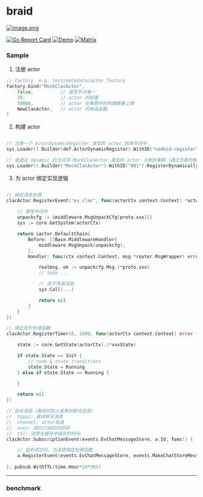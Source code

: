 # braid
> 

[![image.png](https://i.postimg.cc/3xNDLTwR/image.png)](https://postimg.cc/ts0TT8WQ)

[![Go Report Card](https://goreportcard.com/badge/github.com/pojol/braid?style=flat-square)](https://goreportcard.com/report/github.com/pojol/braid)
[![Demo](https://img.shields.io/badge/demo-braid--demo-brightgreen?style=flat-square)](https://github.com/pojol/braid-demo)
[![Matrix](https://img.shields.io/badge/chat-%23braid%3Amatrix.org-blue)](https://matrix.to/#/#braid-world:matrix.org)

### Sample

1. 注册 actor
```go
// factory  e.g. test/mockdata/actor_factory
factory.bind("MockClacActor", 
    false,          // 是否节点唯一
    20,             // actor 的权重
    50000,          // actor 在集群中的构建数量上限
    NewClacActor,   // actor 的构造函数
)
```

2. 构建 actor
```go

// 注册一个 ActorDynamicRegister 类型的 actor 到本节点中
sys.Loader().Builder(def.ActorDynamicRegister).WithID("nodeid-register").RegisterLocally()

// 或通过 dynamic 的方式将 MockClacActor 类型的 actor 注册到集群（通过负载均衡
sys.Loader().Builder("MockClacActor").WithID("001").RegisterDynamically()
```

3. 为 actor 绑定实现逻辑
```go

// 绑定消息处理
clacActor.RegisterEvent("ev_clac", func(actorCtx context.Context) *actor.DefaultChain {
    
    // 使用中间件
    unpackcfg := &middleware.MsgUnpackCfg[proto.xxx]{}
    sys := core.GetSystem(actorCtx)

    return &actor.DefaultChain{
        Before: []Base.MiddlewareHandler{
            middleware.MsgUnpack(unpackcfg),
        },
        Handler: func(ctx context.Context, msg *router.MsgWrapper) error {

            realmsg, ok := unpackcfg.Msg.(*proto.xxx)
            // todo ...

            // 向下传递消息
            sys.Call(...)

            return nil
        }
    }
})

// 绑定定时处理函数
clacActor.RegisterTimer(0, 1000, func(actorCtx context.Context) error {

    state := core.GetState(actorCtx).(*xxxState)

    if state.State == Init {
        // todo & state transitions
        state.State = Running
    } else if state.State == Running {

    }

    return nil
})

// 监听消息（离线时别人发来的聊天信息）
//  topic: 离线聊天消息
//  channel: actor自身
//  succ: 成功订阅后的回调
//  ttl: 消息在缓存中保存的时间
clacActor.SubscriptionEvent(events.EvChatMessageStore, a.Id, func() {

    // 监听成功后，为消息绑定处理函数
    a.RegisterEvent(events.EvChatMessageStore, events.MakeChatStoreMessage)
    
}, pubsub.WithTTL(time.Hour*24*30))
```


---

### benchmark